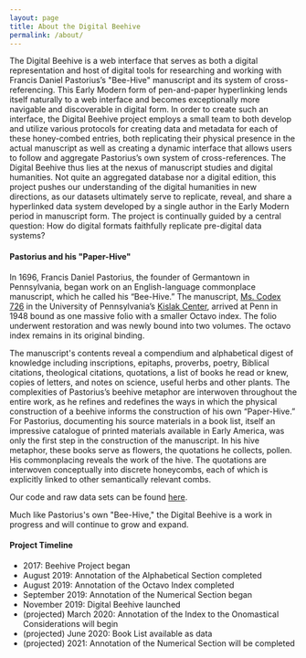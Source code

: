 ```yaml
---
layout: page
title: About the Digital Beehive
permalink: /about/
---
```


The Digital Beehive is a web interface that serves as both a digital representation and host of digital tools for researching and working with Francis Daniel Pastorius’s "Bee-Hive" manuscript and its system of cross-referencing. This Early Modern form of pen-and-paper hyperlinking lends itself naturally to a web interface and becomes exceptionally more navigable and discoverable in digital form. In order to create such an interface, the Digital Beehive project employs a small team to both develop and utilize various protocols for creating data and metadata for each of these honey-combed entries, both replicating their physical presence in the actual manuscript as well as creating a dynamic interface that allows users to follow and aggregate Pastorius’s own system of cross-references. The Digital Beehive thus lies at the nexus of manuscript studies and digital humanities. Not quite an aggregated database nor a digital edition, this project pushes our understanding of the digital humanities in new directions, as our datasets ultimately serve to replicate, reveal, and share a hyperlinked data system developed by a single author in the Early Modern period in manuscript form. The project is continually guided by a central question: How do digital formats faithfully replicate pre-digital data systems?

#### Pastorius and his "Paper-Hive"

In 1696, Francis Daniel Pastorius, the founder of Germantown in Pennsylvania, began work on an English-language commonplace manuscript, which he called his “Bee-Hive.” The manuscript, [Ms. Codex 726](https://franklin.library.upenn.edu/catalog/FRANKLIN_9924875473503681) in the University of Pennsylvania’s [Kislak Center](https://www.library.upenn.edu/kislak), arrived at Penn in 1948 bound as one massive folio with a smaller Octavo index. The folio underwent restoration and was newly bound into two volumes. The octavo index remains in its original binding.

The manuscript's contents reveal a compendium and alphabetical digest of knowledge including inscriptions, epitaphs, proverbs, poetry, Biblical citations, theological citations, quotations, a list of books he read or knew, copies of letters, and notes on science, useful herbs and other plants. The complexities of Pastorius’s beehive metaphor are interwoven throughout the entire work, as he refines and redefines the ways in which the physical construction of a beehive informs the construction of his own “Paper-Hive.” For Pastorius, documenting his source materials in a book list, itself an impressive catalogue of printed materials available in Early America, was only the first step in the construction of the manuscript. In his hive metaphor, these books serve as flowers, the quotations he collects, pollen. His commonplacing reveals the work of the hive. The quotations are interwoven conceptually into discrete honeycombs, each of which is explicitly linked to other semantically relevant combs.

Our code and raw data sets can be found [here](https://github.com/drnelson6/beehive-scripts).

Much like Pastorius's own "Bee-Hive," the Digital Beehive is a work in progress and will continue to grow and expand.

#### Project Timeline

- 2017: Beehive Project began
- August 2019: Annotation of the Alphabetical Section completed
- August 2019: Annotation of the Octavo Index completed
- September 2019: Annotation of the Numerical Section began
- November 2019: Digital Beehive launched
- (projected) March 2020: Annotation of the Index to the Onomastical Considerations will begin
- (projected) June 2020: Book List available as data
- (projected) 2021: Annotation of the Numerical Section will be completed
